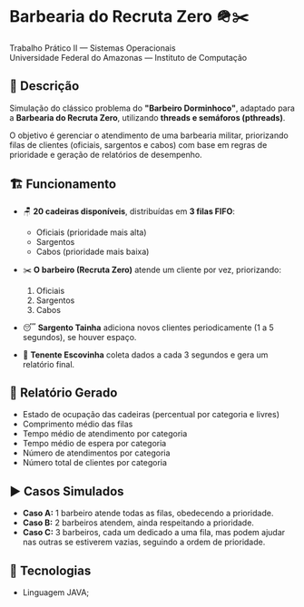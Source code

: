 # Barbearia do Recruta Zero 🪖✂️

Trabalho Prático II — Sistemas Operacionais  
Universidade Federal do Amazonas — Instituto de Computação  

## 📄 Descrição

Simulação do clássico problema do **"Barbeiro Dorminhoco"**, adaptado para a **Barbearia do Recruta Zero**, utilizando **threads e semáforos (pthreads)**.

O objetivo é gerenciar o atendimento de uma barbearia militar, priorizando filas de clientes (oficiais, sargentos e cabos) com base em regras de prioridade e geração de relatórios de desempenho.

## 🏗️ Funcionamento

- 🪑 **20 cadeiras disponíveis**, distribuídas em **3 filas FIFO**:
  - Oficiais (prioridade mais alta)
  - Sargentos
  - Cabos (prioridade mais baixa)

- ✂️ **O barbeiro (Recruta Zero)** atende um cliente por vez, priorizando:
  1. Oficiais
  2. Sargentos
  3. Cabos

- 😴 **Sargento Tainha** adiciona novos clientes periodicamente (1 a 5 segundos), se houver espaço.

- 📝 **Tenente Escovinha** coleta dados a cada 3 segundos e gera um relatório final.

## 🧠 Relatório Gerado

- Estado de ocupação das cadeiras (percentual por categoria e livres)
- Comprimento médio das filas
- Tempo médio de atendimento por categoria
- Tempo médio de espera por categoria
- Número de atendimentos por categoria
- Número total de clientes por categoria

## ▶️ Casos Simulados

- **Caso A:** 1 barbeiro atende todas as filas, obedecendo a prioridade.  
- **Caso B:** 2 barbeiros atendem, ainda respeitando a prioridade.  
- **Caso C:** 3 barbeiros, cada um dedicado a uma fila, mas podem ajudar nas outras se estiverem vazias, seguindo a ordem de prioridade.

## 🔧 Tecnologias

- Linguagem JAVA;
